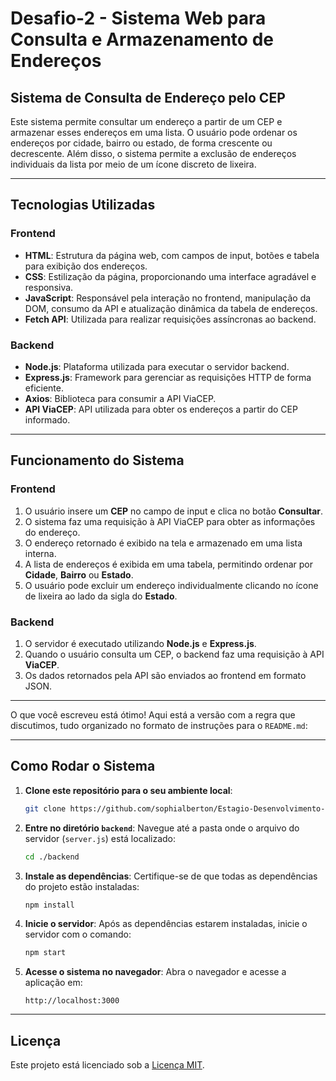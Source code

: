 # Desafio-2 - Sistema Web para Consulta e Armazenamento de Endereços

## Sistema de Consulta de Endereço pelo CEP

Este sistema permite consultar um endereço a partir de um CEP e armazenar esses endereços em uma lista. O usuário pode ordenar os endereços por cidade, bairro ou estado, de forma crescente ou decrescente. Além disso, o sistema permite a exclusão de endereços individuais da lista por meio de um ícone discreto de lixeira.

---

## Tecnologias Utilizadas

### **Frontend**
- **HTML**: Estrutura da página web, com campos de input, botões e tabela para exibição dos endereços.
- **CSS**: Estilização da página, proporcionando uma interface agradável e responsiva.
- **JavaScript**: Responsável pela interação no frontend, manipulação da DOM, consumo da API e atualização dinâmica da tabela de endereços.
- **Fetch API**: Utilizada para realizar requisições assíncronas ao backend.

### **Backend**
- **Node.js**: Plataforma utilizada para executar o servidor backend.
- **Express.js**: Framework para gerenciar as requisições HTTP de forma eficiente.
- **Axios**: Biblioteca para consumir a API ViaCEP.
- **API ViaCEP**: API utilizada para obter os endereços a partir do CEP informado.

---

## Funcionamento do Sistema

### **Frontend**
1. O usuário insere um **CEP** no campo de input e clica no botão **Consultar**.
2. O sistema faz uma requisição à API ViaCEP para obter as informações do endereço.
3. O endereço retornado é exibido na tela e armazenado em uma lista interna.
4. A lista de endereços é exibida em uma tabela, permitindo ordenar por **Cidade**, **Bairro** ou **Estado**.
5. O usuário pode excluir um endereço individualmente clicando no ícone de lixeira ao lado da sigla do **Estado**.

### **Backend**
1. O servidor é executado utilizando **Node.js** e **Express.js**.
2. Quando o usuário consulta um CEP, o backend faz uma requisição à API **ViaCEP**.
3. Os dados retornados pela API são enviados ao frontend em formato JSON.

---

O que você escreveu está ótimo! Aqui está a versão com a regra que discutimos, tudo organizado no formato de instruções para o `README.md`:

---

## Como Rodar o Sistema

1. **Clone este repositório para o seu ambiente local**:
   ```bash
   git clone https://github.com/sophialberton/Estagio-Desenvolvimento-UltraLims.git
   ```

2. **Entre no diretório `backend`**:
   Navegue até a pasta onde o arquivo do servidor (`server.js`) está localizado:

   ```bash
   cd ./backend
   ```

3. **Instale as dependências**:
   Certifique-se de que todas as dependências do projeto estão instaladas:

   ```bash
   npm install
   ```

4. **Inicie o servidor**:
   Após as dependências estarem instaladas, inicie o servidor com o comando:

   ```bash
   npm start
   ```

5. **Acesse o sistema no navegador**:
   Abra o navegador e acesse a aplicação em:

   ```
   http://localhost:3000
   ```
---

## Licença

Este projeto está licenciado sob a [Licença MIT](https://opensource.org/licenses/MIT).

